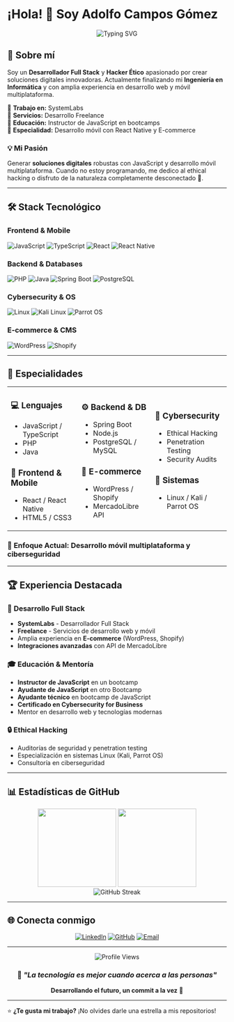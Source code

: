 # ¡Hola! 👋 Soy Adolfo Campos Gómez

<div align="center">
  <img src="https://readme-typing-svg.herokuapp.com?font=Fira+Code&pause=1000&color=2196F3&center=true&vCenter=true&width=435&lines=Full+Stack+Developer;Ethical+Hacker;JavaScript+Enthusiast;React+Native+Expert;Cybersecurity+Professional" alt="Typing SVG" />
</div>

## 🚀 Sobre mí

Soy un **Desarrollador Full Stack** y **Hacker Ético** apasionado por crear soluciones digitales innovadoras. Actualmente finalizando mi **Ingeniería en Informática** y con amplia experiencia en desarrollo web y móvil multiplataforma.

🔹 **Trabajo en:** SystemLabs  
🔹 **Servicios:** Desarrollo Freelance  
🔹 **Educación:** Instructor de JavaScript en bootcamps  
🔹 **Especialidad:** Desarrollo móvil con React Native y E-commerce  

### 💡 Mi Pasión
Generar **soluciones digitales** robustas con JavaScript y desarrollo móvil multiplataforma. Cuando no estoy programando, me dedico al ethical hacking o disfruto de la naturaleza completamente desconectado 🌲.

---

## 🛠️ Stack Tecnológico

### **Frontend & Mobile**
![JavaScript](https://img.shields.io/badge/JavaScript-F7DF1E?style=for-the-badge&logo=javascript&logoColor=black)
![TypeScript](https://img.shields.io/badge/TypeScript-007ACC?style=for-the-badge&logo=typescript&logoColor=white)
![React](https://img.shields.io/badge/React-20232A?style=for-the-badge&logo=react&logoColor=61DAFB)
![React Native](https://img.shields.io/badge/React_Native-20232A?style=for-the-badge&logo=react&logoColor=61DAFB)

### **Backend & Databases**
![PHP](https://img.shields.io/badge/PHP-777BB4?style=for-the-badge&logo=php&logoColor=white)
![Java](https://img.shields.io/badge/Java-ED8B00?style=for-the-badge&logo=openjdk&logoColor=white)
![Spring Boot](https://img.shields.io/badge/Spring_Boot-6DB33F?style=for-the-badge&logo=spring-boot&logoColor=white)
![PostgreSQL](https://img.shields.io/badge/PostgreSQL-316192?style=for-the-badge&logo=postgresql&logoColor=white)

### **Cybersecurity & OS**
![Linux](https://img.shields.io/badge/Linux-FCC624?style=for-the-badge&logo=linux&logoColor=black)
![Kali Linux](https://img.shields.io/badge/Kali_Linux-557C94?style=for-the-badge&logo=kali-linux&logoColor=white)
![Parrot OS](https://img.shields.io/badge/Parrot_OS-87CEEB?style=for-the-badge&logo=parrot-security&logoColor=white)

### **E-commerce & CMS**
![WordPress](https://img.shields.io/badge/WordPress-21759B?style=for-the-badge&logo=wordpress&logoColor=white)
![Shopify](https://img.shields.io/badge/Shopify-7AB55C?style=for-the-badge&logo=shopify&logoColor=white)

---

## 🎯 Especialidades

<table>
<tr>
<td>

### 💻 **Lenguajes**
- JavaScript / TypeScript
- PHP
- Java

### 🎨 **Frontend & Mobile**  
- React / React Native
- HTML5 / CSS3

</td>
<td>

### ⚙️ **Backend & DB**
- Spring Boot
- Node.js
- PostgreSQL / MySQL

### 🛒 **E-commerce**
- WordPress / Shopify
- MercadoLibre API

</td>
<td>

### 🔐 **Cybersecurity**
- Ethical Hacking
- Penetration Testing
- Security Audits

### 🐧 **Sistemas**
- Linux / Kali / Parrot OS

</td>
</tr>
</table>

### 🎯 **Enfoque Actual:** Desarrollo móvil multiplataforma y ciberseguridad

---

## 🏆 Experiencia Destacada

### 💼 **Desarrollo Full Stack**
- **SystemLabs** - Desarrollador Full Stack
- **Freelance** - Servicios de desarrollo web y móvil
- Amplia experiencia en **E-commerce** (WordPress, Shopify)
- **Integraciones avanzadas** con API de MercadoLibre

### 🎓 **Educación & Mentoría**
- **Instructor de JavaScript** en un bootcamp
- **Ayudante de JavaScript** en otro Bootcamp 
- **Ayudante técnico** en bootcamp de JavaScript
- **Certificado en Cybersecurity for Business**
- Mentor en desarrollo web y tecnologías modernas

### 🔒 **Ethical Hacking**
- Auditorías de seguridad y penetration testing
- Especialización en sistemas Linux (Kali, Parrot OS)
- Consultoría en ciberseguridad

---

## 📊 Estadísticas de GitHub

<div align="center">
  <img height="180em" src="https://github-readme-stats.vercel.app/api?username=cgomezadolfo&show_icons=true&theme=tokyonight&include_all_commits=true&count_private=true"/>
  <img height="180em" src="https://github-readme-stats.vercel.app/api/top-langs/?username=cgomezadolfo&layout=compact&langs_count=8&theme=tokyonight"/>
</div>

<div align="center">
  <img src="https://github-readme-streak-stats.herokuapp.com/?user=cgomezadolfo&theme=tokyonight" alt="GitHub Streak" />
</div>

---

## 🌐 Conecta conmigo

<div align="center">
  
[![LinkedIn](https://img.shields.io/badge/LinkedIn-0077B5?style=for-the-badge&logo=linkedin&logoColor=white)](https://linkedin.com/in/adolfo-campos-gomez)
[![GitHub](https://img.shields.io/badge/GitHub-100000?style=for-the-badge&logo=github&logoColor=white)](https://github.com/cgomezadolfo)
[![Email](https://img.shields.io/badge/Email-D14836?style=for-the-badge&logo=gmail&logoColor=white)](mailto:tu.email@ejemplo.com)

</div>

---

<div align="center">
  <img src="https://komarev.com/ghpvc/?username=cgomezadolfo&color=blue&style=flat-square&label=Profile+Views" alt="Profile Views" />
</div>

<div align="center">
  
### 💭 *"La tecnología es mejor cuando acerca a las personas"* 
**Desarrollando el futuro, un commit a la vez** 🚀

</div>

---

⭐️ **¿Te gusta mi trabajo?** ¡No olvides darle una estrella a mis repositorios!